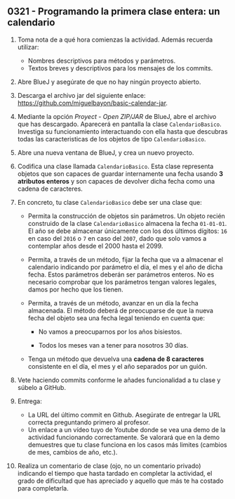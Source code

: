 ## 0321 - Programando la primera clase entera: un calendario

1. Toma nota de a qué hora comienzas la actividad. Además recuerda utilizar:
   * Nombres descriptivos para métodos y parámetros.
   * Textos breves y descriptivos para los mensajes de los commits.

2. Abre BlueJ y asegúrate de que no hay ningún proyecto abierto. 

3. Descarga el archivo jar del siguiente enlace: https://github.com/miguelbayon/basic-calendar-jar.

4. Mediante la opción _Proyect_ - _Open ZIP/JAR_ de BlueJ, abre el archivo que has descargado. Aparecerá en pantalla la clase `CalendarioBasico`. Investiga su funcionamiento interactuando con ella hasta que descubras todas las caracteristicas de los objetos de tipo `CalendarioBasico`.

2. Abre una nueva ventana de BlueJ, y crea un nuevo proyecto.

3. Codifica una clase llamada `CalendarioBasico`. Esta clase representa objetos que son capaces de guardar internamente una fecha usando __3 atributos enteros__ y son capaces de devolver dicha fecha como una cadena de caracteres. 

5. En concreto, tu clase `CalendarioBasico` debe ser una clase que:

    * Permita la construcción de objetos sin parámetros. Un objeto recién construido de la clase `CalendarioBasico` almacena la fecha `01-01-01`. El año se debe almacenar únicamente con los dos últimos dígitos: `16` en caso del `2016` o `7` en caso del `2007`, dado que solo vamos a contemplar años desde el 2000 hasta el 2099.

    * Permita, a través de un método, fijar la fecha que va a almacenar el calendario indicando por parámetro el día, el mes y el año de dicha fecha. Estos parámetros deberán ser parámetros enteros. No es necesario comprobar que los parámetros tengan valores legales, damos por hecho que los tienen.

    * Permita, a través de un método, avanzar en un día la fecha almacenada. El método deberá de preocuparse de que la nueva fecha del objeto sea una fecha legal teniendo en cuenta que:

         * No vamos a preocuparnos por los años bisiestos.
  
         * Todos los meses van a tener para nosotros 30 días.  

    * Tenga un método que devuelva una __cadena de 8 caracteres__ consistente en el día, el mes y el año separados por un guión.

6. Vete haciendo commits conforme le añades funcionalidad a tu clase y súbelo a GitHub.

7. Entrega:

    * La URL del último commit en Github. Asegúrate de entregar la URL correcta preguntando primero al profesor.
    * Un enlace a un vídeo tuyo de Youtube donde se vea una demo de la actividad funcionando correctamente. Se valorará que en la demo demuestres que tu clase funciona en los casos más limites (cambios de mes, cambios de año, etc.).

8. Realiza un comentario de clase (ojo, no un comentario privado) indicando el tiempo que hasta tardado en completar la actividad, el grado de dificultad que has apreciado y aquello que más te ha costado para completarla.
